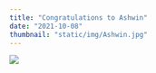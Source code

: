 ```yaml
---
title: "Congratulations to Ashwin"
date: "2021-10-08"
thumbnail: "static/img/Ashwin.jpg"
---
```


![](images/Ashwin-300x300.jpg)
